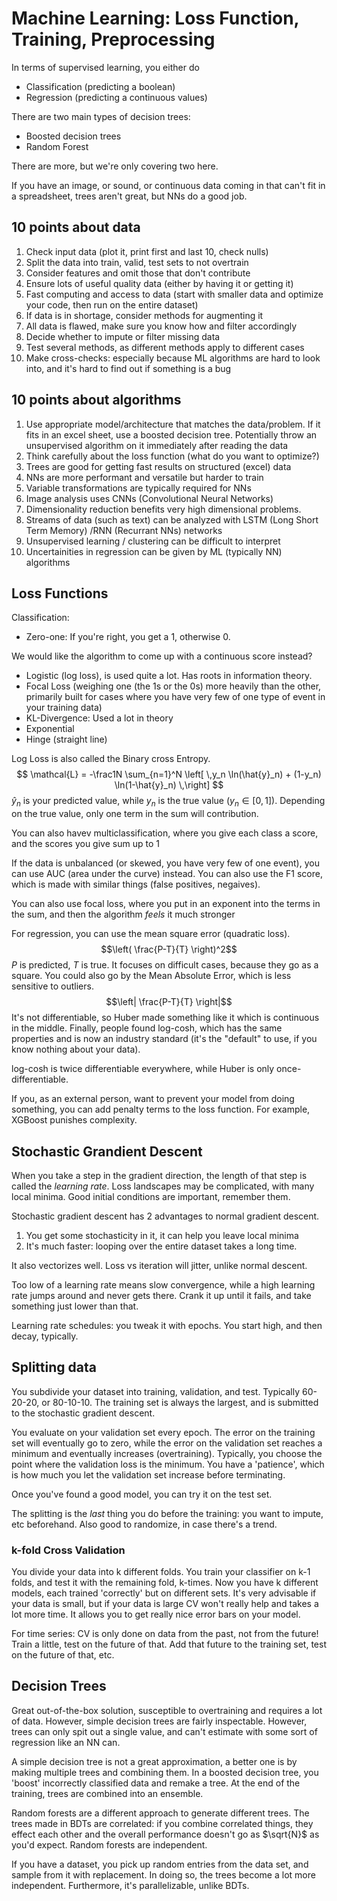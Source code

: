 # Machine Learning: Loss Function, Training, Preprocessing

In terms of supervised learning, you either do
* Classification (predicting a boolean)
* Regression (predicting a continuous values)

There are two main types of decision trees:
* Boosted decision trees
* Random Forest

There are more, but we're only covering two here.

If you have an image, or sound, or continuous data coming in that can't fit in a spreadsheet, trees aren't great, but NNs do a good job.

## 10 points about data

1. Check input data (plot it, print first and last 10, check nulls)
2. Split the data into train, valid, test sets to not overtrain
3. Consider features and omit those that don't contribute
4. Ensure lots of useful quality data (either by having it or getting it)
5. Fast computing and access to data (start with smaller data and optimize your code, then run on the entire dataset)
6. If data is in shortage, consider methods for augmenting it
7. All data is flawed, make sure you know how and filter accordingly
8. Decide whether to impute or filter missing data
9. Test several methods, as different methods apply to different cases
10. Make cross-checks: especially because ML algorithms are hard to look into, and it's hard to find out if something is a bug

## 10 points about algorithms

1. Use appropriate model/architecture that matches the data/problem. If it fits in an excel sheet, use a boosted decision tree. Potentially throw an unsupervised algorithm on it immediately after reading the data
2. Think carefully about the loss function (what do you want to optimize?)
3. Trees are good for getting fast results on structured (excel) data
4. NNs are more performant and versatile but harder to train
5. Variable transformations are typically required for NNs
6. Image analysis uses CNNs (Convolutional Neural Networks)
7. Dimensionality reduction benefits very high dimensional problems.
8. Streams of data (such as text) can be analyzed with LSTM (Long Short Term Memory) /RNN (Recurrant NNs) networks
9. Unsupervised learning / clustering can be difficult to interpret
10. Uncertainities in regression can be given by ML (typically NN) algorithms

## Loss Functions

Classification:

* Zero-one: If you're right, you get a 1, otherwise 0.

We would like the algorithm to come up with a continuous score instead?
* Logistic (log loss), is used quite a lot. Has roots in information theory.
* Focal Loss (weighing one (the 1s or the 0s) more heavily than the other, primarily built for cases where you have very few of one type of event in your training data)
* KL-Divergence: Used a lot in theory
* Exponential
* Hinge (straight line)

Log Loss is also called the Binary cross Entropy.
$$ \mathcal{L} = -\frac1N \sum_{n=1}^N \left[ \,y_n \ln(\hat{y}_n) + (1-y_n) \ln(1-\hat{y}_n) \,\right] $$
$\hat{y}_n$ is your predicted value, while $y_n$ is the true value ($y_n \in [0, 1]$). Depending on the true value, only one term in the sum will contribution.

You can also havev multiclassification, where you give each class a score, and the scores you give sum up to 1

If the data is unbalanced (or skewed, you have very few of one event), you can use AUC (area under the curve) instead. You can also use the F1 score, which is made with similar things (false positives, negaives).

You can also use focal loss, where you put in an exponent into the terms in the sum, and then the algorithm _feels_ it much stronger

For regression, you can use the mean square error (quadratic loss). 
$$\left( \frac{P-T}{T} \right)^2$$
$P$ is predicted, $T$ is true. It focuses on difficult cases, because they go as a square. You could also go by the Mean Absolute Error, which is less sensitive to outliers. 
$$\left| \frac{P-T}{T} \right|$$
It's not differentiable, so Huber made something like it which is continuous in the middle. Finally, people found log-cosh, which has the same properties and is now an industry standard (it's the "default" to use, if you know nothing about your data).

log-cosh is twice differentiable everywhere, while Huber is only once-differentiable.

If you, as an external person, want to prevent your model from doing something, you can add penalty terms to the loss function. For example, XGBoost punishes complexity.

## Stochastic Grandient Descent

When you take a step in the gradient direction, the length of that step is called the _learning rate_. Loss landscapes may be complicated, with many local minima. Good initial conditions are important, remember them.

Stochastic gradient descent has 2 advantages to normal gradient descent.

1. You get some stochasticity in it, it can help you leave local minima
2. It's much faster: looping over the entire dataset takes a long time.

It also vectorizes well. Loss vs iteration will jitter, unlike normal descent.

Too low of a learning rate means slow convergence, while a high learning rate jumps around and never gets there. Crank it up until it fails, and take something just lower than that.

Learning rate schedules: you tweak it with epochs. You start high, and then decay, typically.

## Splitting data

You subdivide your dataset into training, validation, and test. Typically 60-20-20, or 80-10-10. The training set is always the largest, and is submitted to the stochastic gradient descent.

You evaluate on your validation set every epoch. The error on the training set will eventually go to zero, while the error on the validation set reaches a minimum and eventually increases (overtraining). Typically, you choose the point where the validation loss is the minimum. You have a 'patience', which is how much you let the validation set increase before terminating.

Once you've found a good model, you can try it on the test set.

The splitting is the _last_ thing you do before the training: you want to impute, etc beforehand. Also good to randomize, in case there's a trend.

### k-fold Cross Validation

You divide your data into k different folds. You train your classifier on  k-1 folds, and test it with the remaining fold, k-times. Now you have k different models, each trained 'correctly' but on different sets. It's very advisable if your data is small, but if your data is large CV won't really help and takes a lot more time. It allows you to get really nice error bars on your model.

For time series: CV is only done on data from the past, not from the future! Train a little, test on the future of that. Add that future to the training set, test on the future of that, etc.

## Decision Trees

Great out-of-the-box solution, susceptible to overtraining and requires a lot of data. However, simple decision trees are fairly inspectable. However, trees can only spit out a single value, and can't estimate with some sort of regression like an NN can.

A simple decision tree is not a great approximation, a better one is by making multiple trees and combining them. In a boosted decision tree, you 'boost' incorrectly classified data and remake a tree. At the end of the training, trees are combined into an ensemble.

Random forests are a different approach to generate different trees. The trees made in BDTs are correlated: if you combine correlated things, they effect each other and the overall performance doesn't go as $\sqrt{N}$ as you'd expect. Random forests are independent.

If you have a dataset, you pick up random entries from the data set, and sample from it with replacement. In doing so, the trees become a lot more independent. Furthermore, it's parallelizable, unlike BDTs.

